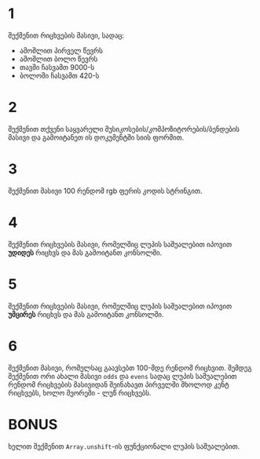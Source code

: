 # 1

შექმენით რიცხვების მასივი, სადაც:

- ამოშლით პირველ წევრს
- ამოშლით ბოლო წევრს
- თავში ჩასვამთ 9000-ს
- ბოლოში ჩასვამთ 420-ს

# 2

შექმენით თქვენი საყვარელი მუსიკოსების/კომპოზიტორების/ბენდების მასივი და გამოიტანეთ ის დოკუმენტში სიის ფორმით.

# 3

შექმენით მასივი 100 რენდომ rgb ფერის კოდის სტრინგით.

# 4

შექმენით რიცხვების მასივი, რომელშიც ლუპის საშუალებით იპოვით **უდიდეს** რიცხვს და მას გამოიტანთ კონსოლში.

# 5

შექმენით რიცხვების მასივი, რომელშიც ლუპის საშუალებით იპოვით **უმცირეს** რიცხვს და მას გამოიტანთ კონსოლში.

# 6

შექმენით მასივი, რომელსაც გაავსებთ 100-მდე რენდომ რიცხვით. შემდეგ შექმენით ორი ახალი მასივი `odds` და `evens` სადაც ლუპის საშუალებით რენდომ რიცხვების მასივიდან შეინახავთ პირველში მხოლოდ კენტ რიცხვებს, ხოლო მეორეში - ლუწ რიცხვებს.

# BONUS

ხელით შექმენით `Array.unshift`-ის ფუნქციონალი ლუპის საშუალებით.

